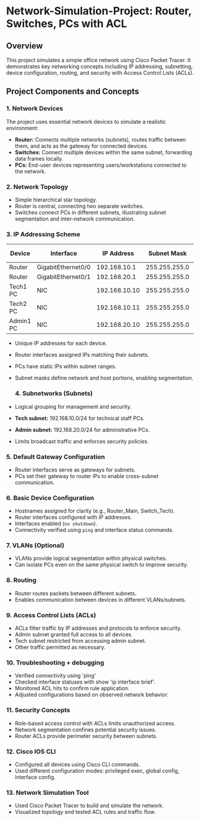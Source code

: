 # Network-Simulation-Project: Router, Switches, PCs with ACL
## Overview
This project simulates a simple office network using Cisco Packet Tracer. It demonstrates key networking concepts including IP addressing, subnetting, device configuration, routing, and security with Access Control Lists (ACLs).

## Project Components and Concepts

### 1. Network Devices  
The project uses essential network devices to simulate a realistic environment:  
- **Router:** Connects multiple networks (subnets), routes traffic between them, and acts as the gateway for connected devices. 
- **Switches:** Connect multiple devices within the same subnet, forwarding data frames locally.  
- **PCs:** End-user devices representing users/workstations connected to the network.

### 2. Network Topology  
- Simple hierarchical star topology.  
- Router is central, connecting two separate switches.  
- Switches connect PCs in different subnets, illustrating subnet segmentation and inter-network communication.


### 3. IP Addressing Scheme
| Device   | Interface       | IP Address      | Subnet Mask     | Default Gateway  |
|----------|-----------------|-----------------|-----------------|------------------|
| Router   | GigabitEthernet0/0 | 192.168.10.1  | 255.255.255.0   | -                |
| Router   | GigabitEthernet0/1 | 192.168.20.1  | 255.255.255.0   | -                |
| Tech1 PC | NIC             | 192.168.10.10   | 255.255.255.0   | 192.168.10.1     |
| Tech2 PC | NIC             | 192.168.10.11   | 255.255.255.0   | 192.168.10.1     |
| Admin1 PC| NIC             | 192.168.20.10   | 255.255.255.0   | 192.168.20.1     |

- Unique IP addresses for each device.  
- Router interfaces assigned IPs matching their subnets.  
- PCs have static IPs within subnet ranges.  
- Subnet masks define network and host portions, enabling segmentation.

  ### 4. Subnetworks (Subnets)  
- Logical grouping for management and security.  
- **Tech subnet:** 192.168.10.0/24 for technical staff PCs.  
- **Admin subnet:** 192.168.20.0/24 for administrative PCs.  
- Limits broadcast traffic and enforces security policies.

### 5. Default Gateway Configuration  
- Router interfaces serve as gateways for subnets.  
- PCs set their gateway to router IPs to enable cross-subnet communication.

### 6. Basic Device Configuration  
- Hostnames assigned for clarity (e.g., Router_Main, Switch_Tech).  
- Router interfaces configured with IP addresses.  
- Interfaces enabled (`no shutdown`).  
- Connectivity verified using `ping` and interface status commands.

### 7. VLANs (Optional)  
- VLANs provide logical segmentation within physical switches.  
- Can isolate PCs even on the same physical switch to improve security.

### 8. Routing  
- Router routes packets between different subnets.  
- Enables communication between devices in different VLANs/subnets.

### 9. Access Control Lists (ACLs)  
- ACLs filter traffic by IP addresses and protocols to enforce security.  
- Admin subnet granted full access to all devices.  
- Tech subnet restricted from accessing admin subnet.  
- Other traffic permitted as necessary.

### 10. Troubleshooting + debugging
- Verified connectivity using 'ping'
- Checked interface statuses with show 'ip interface brief'.
- Monitored ACL hits to confirm rule application.
- Adjusted configurations based on observed network behavior.

### 11. Security Concepts
- Role-based access control with ACLs limits unauthorized access.
- Network segmentation confines potential security issues.
- Router ACLs provide perimeter security between subnets.

### 12. Cisco IOS CLI
- Configured all devices using Cisco CLI commands.
- Used different configuration modes: privileged exec, global config, interface config.

### 13. Network Simulation Tool
- Used Cisco Packet Tracer to build and simulate the network.
- Visualized topology and tested ACL rules and traffic flow.

